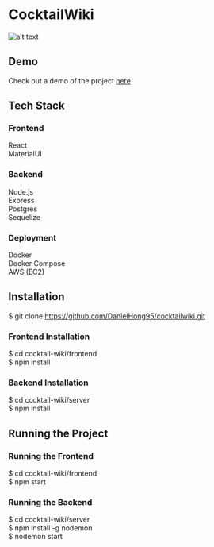 # CocktailWiki

![alt text](../cocktail-wiki/frontend/src/images/logo_final.png)

## Demo

Check out a demo of the project <a href="http://scary-glass.surge.sh/" target="_blank">here</a>

## Tech Stack

### Frontend

React <br />
MaterialUI

### Backend

Node.js<br />
Express<br />
Postgres<br />
Sequelize

### Deployment

Docker<br />
Docker Compose<br />
AWS (EC2)

## Installation

\$ git clone https://github.com/DanielHong95/cocktailwiki.git

### Frontend Installation

$ cd cocktail-wiki/frontend<br>
$ npm install

### Backend Installation

$ cd cocktail-wiki/server<br>
$ npm install

## Running the Project

### Running the Frontend

$ cd cocktail-wiki/frontend<br>
$ npm start

### Running the Backend

$ cd cocktail-wiki/server<br>
$ npm install -g nodemon<br>
$ nodemon start
